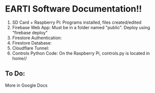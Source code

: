 <h1> EARTI Software Documentation!! </h1>

1. SD Card + Raspberry Pi: Programs installed, files created/edited
3. Firebase Web App: Must be in a folder named "public". Deploy using "firebase deploy"
4. Firestore Authentication: 
5. Firestore Database:
6. Cloudflare Tunnel:
7. Controls Python Code: On the Raspberry Pi, controls.py is located in home/<username>/

<h2> To Do: </h2>
More in Google Docs
